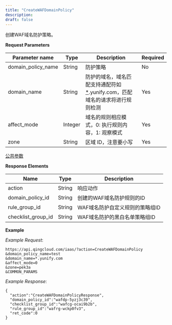 ```yaml
---
title: "CreateWAFDomainPolicy"
description: 
draft: false
---
```




创建WAF域名防护策略。

**Request Parameters**

| Parameter name | Type | Description | Required |
| --- | --- | --- | --- |
| domain_policy_name | String | 防护策略 | No |
| domain_name | String | 防护的域名，域名匹配支持通配符如 [*](#id1).yunify.com，匹配域名的请求将进行规则检测 | Yes |
| affect_mode | Integer | 域名的规则相应模式，0: 执行规则内容，1: 观察模式 | Yes |
| zone | String | 区域 ID，注意要小写 | Yes |

[公共参数](../../parameters/)

**Response Elements**

| Name | Type | Description |
| --- | --- | --- |
| action | String | 响应动作 |
| domain_policy_id | String | 创建的WAF域名防护规则的ID |
| rule_group_id | String | WAF域名防护自定义规则的策略组ID |
| checklist_group_id | String | WAF域名防护的黑白名单策略组ID |

**Example**

_Example Request_:

```
https://api.qingcloud.com/iaas/?action=CreateWAFDomainPolicy
&domain_policy_name=test
&domain_name=*.yunify.com
&affect_mode=0
&zone=pek3a
&COMMON_PARAMS
```

_Example Response_:

```
{
  "action":"CreateWAFDomainPolicyResponse",
  "domain_policy_id":"wafdp-5yzj3c39",
  "checklist_group_id":"wafcg-ocai9b2b",
  "rule_group_id":"wafrg-wckp0fv3",
  "ret_code":0
}
```
